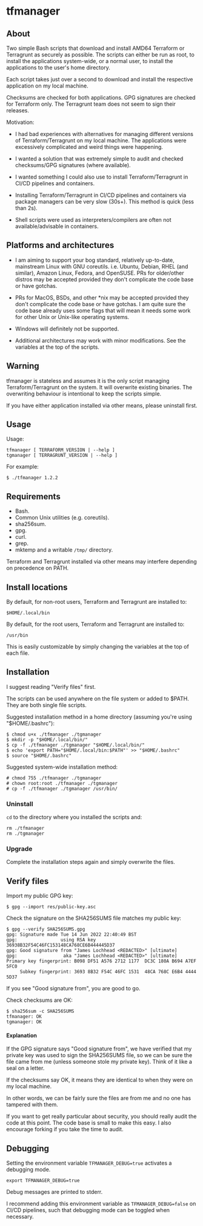 # tfmanager

## About

Two simple Bash scripts that download and install AMD64 Terraform or Terragrunt
as securely as possible. The scripts can either be run as root, to install the
applications system-wide, or a normal user, to install the applications to the
user's home directory.

Each script takes just over a second to download and install the respective
application on my local machine.

Checksums are checked for both applications. GPG signatures are checked for
Terraform only. The Terragrunt team does not seem to sign their releases.

Motivation:

- I had bad experiences with alternatives for managing different versions of
  Terraform/Terragrunt on my local machine. The applications were excessively
  complicated and weird things were happening.

- I wanted a solution that was extremely simple to audit and checked
  checksums/GPG signatures (where available).

- I wanted something I could also use to install Terraform/Terragrunt in
  CI/CD pipelines and containers.

- Installing Terraform/Terragrunt in CI/CD pipelines and containers via package
  managers can be very slow (30s+). This method is quick (less than 2s).

- Shell scripts were used as interpreters/compilers are often not
  available/advisable in containers.

## Platforms and architectures

- I am aiming to support your bog standard, relatively up-to-date, mainstream
  Linux with GNU coreutils. i.e. Ubuntu, Debian, RHEL (and similar), Amazon
  Linux, Fedora, and OpenSUSE. PRs for older/other distros may be accepted
  provided they don't complicate the code base or have gotchas.

- PRs for MacOS, BSDs, and other *nix may be accepted provided they don't
  complicate the code base or have gotchas. I am quite sure the code base
  already uses some flags that will mean it needs some work for other Unix or
  Unix-like operating systems. 

- Windows will definitely not be supported.

- Additional architectures may work with minor modifications. See the variables
  at the top of the scripts.

## Warning

tfmanager is stateless and assumes it is the only script managing
Terraform/Terragrunt on the system. It will overwrite existing binaries. The
overwriting behaviour is intentional to keep the scripts simple.

If you have either application installed via other means, please uninstall
first.

## Usage

Usage:

```
tfmanager [ TERRAFORM_VERSION | --help ]
tgmanager [ TERRAGRUNT_VERSION | --help ]
```

For example:

```
$ ./tfmanager 1.2.2
```

## Requirements

- Bash.
- Common Unix utilities (e.g. coreutils).
- sha256sum.
- gpg.
- curl.
- grep.
- mktemp and a writable `/tmp/` directory.

Terraform and Terragrunt installed via other means may interfere depending on
precedence on PATH.

## Install locations

By default, for non-root users, Terraform and Terragrunt are installed to:
```
$HOME/.local/bin
```

By default, for the root users, Terraform and Terragrunt are installed to:
```
/usr/bin
```

This is easily customizable by simply changing the variables at the top of each
file.

## Installation

I suggest reading "Verify files" first.

The scripts can be used anywhere on the file system or added to $PATH. They are
both single file scripts.

Suggested installation method in a home directory (assuming you're using "$HOME/.bashrc"):
```
$ chmod u+x ./tfmanager ./tgmanager
$ mkdir -p "$HOME/.local/bin/"
$ cp -f ./tfmanager ./tgmanager "$HOME/.local/bin/"
$ echo 'export PATH="$HOME/.local/bin:$PATH"' >> "$HOME/.bashrc"
$ source "$HOME/.bashrc"
```

Suggested system-wide installation method:
```
# chmod 755 ./tfmanager ./tgmanager
# chown root:root ./tfmanager ./tgmanager
# cp -f ./tfmanager ./tgmanager /usr/bin/
```

### Uninstall

`cd` to the directory where you installed the scripts and: 

```
rm ./tfmanager
rm ./tgmanager
```

### Upgrade

Complete the installation steps again and simply overwrite the files.

## Verify files

Import my public GPG key:
```
$ gpg --import res/public-key.asc
```

Check the signature on the SHA256SUMS file matches my public key:
```
$ gpg --verify SHA256SUMS.gpg 
gpg: Signature made Tue 14 Jun 2022 22:40:49 BST
gpg:                using RSA key 36938B32F54C46FC153148CA768CE6B444445D37
gpg: Good signature from "James Lochhead <REDACTED>" [ultimate]
gpg:                 aka "James Lochhead <REDACTED>" [ultimate]
Primary key fingerprint: B098 DF51 A576 2712 1177  DC3C 180A B694 A7EF 5FC0
     Subkey fingerprint: 3693 8B32 F54C 46FC 1531  48CA 768C E6B4 4444 5D37
```

If you see "Good signature from", you are good to go.

Check checksums are OK:
```
$ sha256sum -c SHA256SUMS 
tfmanager: OK
tgmanager: OK
```

#### Explanation

If the GPG signature says "Good signature from", we have verified that my
private key was used to sign the  SHA256SUMS file, so we can be sure the file
came from me (unless someone stole my private key). Think of it like a seal on a
letter.

If the checksums say OK, it means they are identical to when they were on my
local machine.

In other words, we can be fairly sure the files are from me and no one has
tampered with them.

If you want to get really particular about security, you should really audit the
code at this point. The code base is small to make this easy. I also encourage
forking if you take the time to audit.

## Debugging

Setting the environment variable `TFMANAGER_DEBUG=true` activates a debugging
mode. 

```
export TFMANAGER_DEBUG=true
```

Debug messages are printed to stderr.

I recommend adding this environment variable as `TFMANAGER_DEBUG=false` on CI/CD
pipelines, such that debugging mode can be toggled when necessary.
